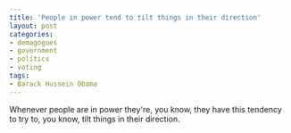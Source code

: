 ```yaml
---
title: 'People in power tend to tilt things in their direction'
layout: post
categories:
- demagogues
- government
- politics
- voting
tags:
- Barack Hussein Obama
---
```


Whenever people are in power they're, you know, they have this tendency to try to, you know, tilt things in their direction.
